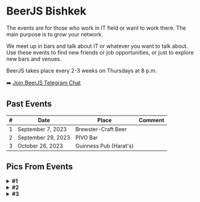 # BeerJS Bishkek

The events are for those who work in IT field or want to work there. The main purpose is to grow your network. 

We meet up in bars and talk about IT or whatever you want to talk about. Use these events to find new friends or job opportunities, or just to explore new bars and venues.

BeerJS takes place every 2-3 weeks on Thursdays at 8 p.m.

➡️ [Join BeerJS Telegram Chat](https://t.me/beerjs_bishkek)

## Past Events

| #   | Date               | Place                               | Comment                |
|-----|--------------------|-------------------------------------|------------------------|
| 1   | September 7, 2023  | Brewster-Craft Beer                 |                        |
| 2   | September 29, 2023 | PIVO Bar                            |                        |
| 3   | October 26, 2023   | Guinness Pub (Harat's)              |                        |

## Pics From Events

<details>
    <summary><b>#1</b></summary>
    <img src="./picsFromEvents/07-09-2023/photo_2023-09-10%2013.10.08.jpeg" alt="beerjs 1" />
    <img src="./picsFromEvents/07-09-2023/photo_2023-09-10%2013.10.14.jpeg" alt="beerjs 1" />
</details>
<details>
    <summary><b>#2</b></summary>
    <img src="./picsFromEvents/29-09-2023/photo_2023-09-29 11.15.34.jpeg" alt="beerjs 2" />
    <img src="./picsFromEvents/29-09-2023/photo_2023-09-29 11.15.37.jpeg" alt="beerjs 2" />
    <img src="./picsFromEvents/29-09-2023/photo_2023-09-29 11.15.38.jpeg" alt="beerjs 2" />
    <img src="./picsFromEvents/29-09-2023/photo_2023-09-29 11.15.41.jpeg" alt="beerjs 2" />
    <img src="./picsFromEvents/29-09-2023/photo_2023-09-29 11.15.43.jpeg" alt="beerjs 2" />
    <img src="./picsFromEvents/29-09-2023/photo_2023-09-29 11.15.44.jpeg" alt="beerjs 2" />
    <img src="./picsFromEvents/29-09-2023/photo_2023-09-29 11.15.49.jpeg" alt="beerjs 2" />
    <img src="./picsFromEvents/29-09-2023/photo_2023-09-29 11.15.50.jpeg" alt="beerjs 2" />
    <img src="./picsFromEvents/29-09-2023/photo_2023-09-29 12.14.50.jpeg" alt="beerjs 2" />
    <img src="./picsFromEvents/29-09-2023/photo_2023-09-29 12.14.53.jpeg" alt="beerjs 2" />
</details>
<details>
    <summary><b>#3</b></summary>
    <img src="./picsFromEvents/26-10-2023/photo_2023-11-25 11.10.33.jpeg" alt="beerjs 3" />
    <img src="./picsFromEvents/26-10-2023/photo_2023-11-25 11.10.35.jpeg" alt="beerjs 3" />
    <img src="./picsFromEvents/26-10-2023/photo_2023-11-25 11.10.36.jpeg" alt="beerjs 3" />
    <img src="./picsFromEvents/26-10-2023/photo_2023-11-25 11.10.38.jpeg" alt="beerjs 3" />
    <img src="./picsFromEvents/26-10-2023/photo_2023-11-25 11.10.39.jpeg" alt="beerjs 3" />
    <img src="./picsFromEvents/26-10-2023/photo_2023-11-25 11.10.41.jpeg" alt="beerjs 3" />
    <img src="./picsFromEvents/26-10-2023/photo_2023-11-25 11.10.42.jpeg" alt="beerjs 3" />
    <img src="./picsFromEvents/26-10-2023/photo_2023-11-25 11.10.44.jpeg" alt="beerjs 3" />
    <img src="./picsFromEvents/26-10-2023/photo_2023-11-25 11.11.05.jpeg" alt="beerjs 3" />
    <img src="./picsFromEvents/26-10-2023/photo_2023-11-25 11.11.08.jpeg" alt="beerjs 3" />
    <img src="./picsFromEvents/26-10-2023/photo_2023-11-25 11.11.23.jpeg" alt="beerjs 3" />
    <img src="./picsFromEvents/26-10-2023/photo_2023-11-25 11.11.25.jpeg" alt="beerjs 3" />
    <img src="./picsFromEvents/26-10-2023/photo_2023-11-25 11.11.27.jpeg" alt="beerjs 3" />
    <img src="./picsFromEvents/26-10-2023/photo_2023-11-25 11.11.29.jpeg" alt="beerjs 3" />
</details>
